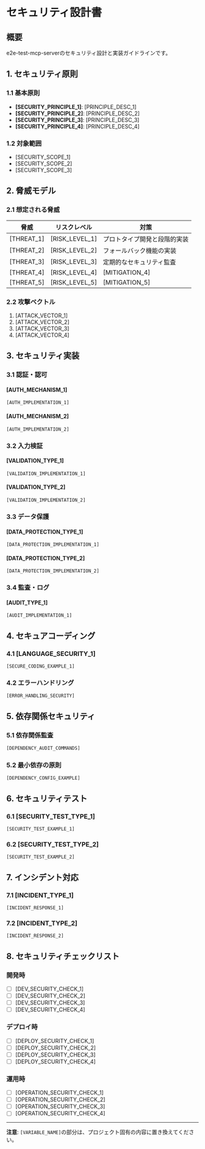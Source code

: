 # セキュリティ設計書

## 概要

e2e-test-mcp-serverのセキュリティ設計と実装ガイドラインです。

## 1. セキュリティ原則

### 1.1 基本原則
- **[SECURITY_PRINCIPLE_1]**: [PRINCIPLE_DESC_1]
- **[SECURITY_PRINCIPLE_2]**: [PRINCIPLE_DESC_2]
- **[SECURITY_PRINCIPLE_3]**: [PRINCIPLE_DESC_3]
- **[SECURITY_PRINCIPLE_4]**: [PRINCIPLE_DESC_4]

### 1.2 対象範囲
- [SECURITY_SCOPE_1]
- [SECURITY_SCOPE_2]
- [SECURITY_SCOPE_3]

## 2. 脅威モデル

### 2.1 想定される脅威

| 脅威 | リスクレベル | 対策 |
|------|------------|------|
| [THREAT_1] | [RISK_LEVEL_1] | プロトタイプ開発と段階的実装 |
| [THREAT_2] | [RISK_LEVEL_2] | フォールバック機能の実装 |
| [THREAT_3] | [RISK_LEVEL_3] | 定期的なセキュリティ監査 |
| [THREAT_4] | [RISK_LEVEL_4] | [MITIGATION_4] |
| [THREAT_5] | [RISK_LEVEL_5] | [MITIGATION_5] |

### 2.2 攻撃ベクトル
1. [ATTACK_VECTOR_1]
2. [ATTACK_VECTOR_2]
3. [ATTACK_VECTOR_3]
4. [ATTACK_VECTOR_4]

## 3. セキュリティ実装

### 3.1 認証・認可

#### [AUTH_MECHANISM_1]
```[AUTH_LANGUAGE_1]
[AUTH_IMPLEMENTATION_1]
```

#### [AUTH_MECHANISM_2]
```[AUTH_LANGUAGE_2]
[AUTH_IMPLEMENTATION_2]
```

### 3.2 入力検証

#### [VALIDATION_TYPE_1]
```[VALIDATION_LANGUAGE_1]
[VALIDATION_IMPLEMENTATION_1]
```

#### [VALIDATION_TYPE_2]
```[VALIDATION_LANGUAGE_2]
[VALIDATION_IMPLEMENTATION_2]
```

### 3.3 データ保護

#### [DATA_PROTECTION_TYPE_1]
```[DATA_PROTECTION_LANGUAGE_1]
[DATA_PROTECTION_IMPLEMENTATION_1]
```

#### [DATA_PROTECTION_TYPE_2]
```[DATA_PROTECTION_LANGUAGE_2]
[DATA_PROTECTION_IMPLEMENTATION_2]
```

### 3.4 監査・ログ

#### [AUDIT_TYPE_1]
```[AUDIT_LANGUAGE_1]
[AUDIT_IMPLEMENTATION_1]
```

## 4. セキュアコーディング

### 4.1 [LANGUAGE_SECURITY_1]

```[LANGUAGE_1]
[SECURE_CODING_EXAMPLE_1]
```

### 4.2 エラーハンドリング

```[LANGUAGE_1]
[ERROR_HANDLING_SECURITY]
```

## 5. 依存関係セキュリティ

### 5.1 依存関係監査

```bash
[DEPENDENCY_AUDIT_COMMANDS]
```

### 5.2 最小依存の原則

```[DEPENDENCY_CONFIG_FORMAT]
[DEPENDENCY_CONFIG_EXAMPLE]
```

## 6. セキュリティテスト

### 6.1 [SECURITY_TEST_TYPE_1]

```[TEST_LANGUAGE]
[SECURITY_TEST_EXAMPLE_1]
```

### 6.2 [SECURITY_TEST_TYPE_2]

```[TEST_LANGUAGE]
[SECURITY_TEST_EXAMPLE_2]
```

## 7. インシデント対応

### 7.1 [INCIDENT_TYPE_1]

```[INCIDENT_LANGUAGE_1]
[INCIDENT_RESPONSE_1]
```

### 7.2 [INCIDENT_TYPE_2]

```[INCIDENT_LANGUAGE_2]
[INCIDENT_RESPONSE_2]
```

## 8. セキュリティチェックリスト

### 開発時
- [ ] [DEV_SECURITY_CHECK_1]
- [ ] [DEV_SECURITY_CHECK_2]
- [ ] [DEV_SECURITY_CHECK_3]
- [ ] [DEV_SECURITY_CHECK_4]

### デプロイ時
- [ ] [DEPLOY_SECURITY_CHECK_1]
- [ ] [DEPLOY_SECURITY_CHECK_2]
- [ ] [DEPLOY_SECURITY_CHECK_3]
- [ ] [DEPLOY_SECURITY_CHECK_4]

### 運用時
- [ ] [OPERATION_SECURITY_CHECK_1]
- [ ] [OPERATION_SECURITY_CHECK_2]
- [ ] [OPERATION_SECURITY_CHECK_3]
- [ ] [OPERATION_SECURITY_CHECK_4]

---

**注意**: `[VARIABLE_NAME]`の部分は、プロジェクト固有の内容に置き換えてください。